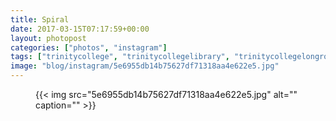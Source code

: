 ```yaml
---
title: Spiral
date: 2017-03-15T07:17:59+00:00
layout: photopost
categories: ["photos", "instagram"]
tags: ["trinitycollege", "trinitycollegelibrary", "trinitycollegelongroom", "dublin", "ireland", "books", "library", "staircase", "velvia"]
image: "blog/instagram/5e6955db14b75627df71318aa4e622e5.jpg"
---
```


<figure class="photo photo--square">
  {{< img src="5e6955db14b75627df71318aa4e622e5.jpg" alt="" caption="" >}}

</figure>


